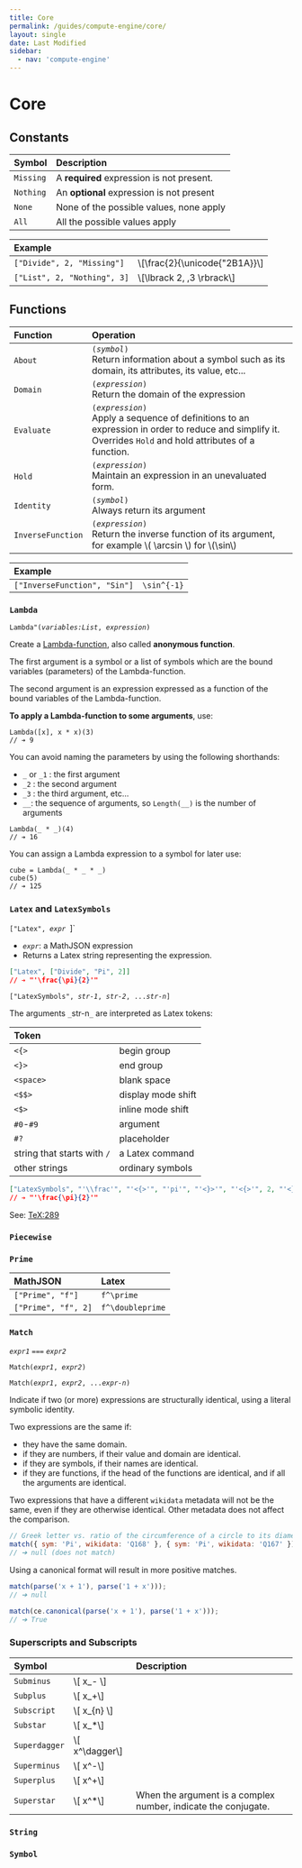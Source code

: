 ```yaml
---
title: Core
permalink: /guides/compute-engine/core/
layout: single
date: Last Modified
sidebar:
  - nav: 'compute-engine'
---
```


<script defer type='module'>
    import {  renderMathInDocument } 
      from '//unpkg.com/mathlive/dist/mathlive.min.mjs';
    renderMathInDocument({
      TeX: {
        delimiters: {
          inline: [ ['$', '$'], ['\\(', '\\)']],
          display: [['$$', '$$'],['\\[', '\\]']],
        },
      },
      asciiMath: null,
      processEnvironments : false,
      renderAccessibleContent: false,
    });
</script>

# Core

## Constants

<div class=symbols-table>

| Symbol    | Description                               |
| :-------- | :---------------------------------------- |
| `Missing` | A **required** expression is not present. |
| `Nothing` | An **optional** expression is not present |
| `None`    | None of the possible values, none apply   |
| `All`     | All the possible values apply             |

</div>

| Example                     |                                 |
| :-------------------------- | :------------------------------ |
| `["Divide", 2, "Missing"]`  | \\[\frac{2}{\unicode{"2B1A}}\\] |
| `["List", 2, "Nothing", 3]` | \\[\lbrack 2, ,3 \rbrack\\]     |

## Functions

<div class=symbols-table>

| Function          | Operation                                                                                                                                                                |
| :---------------- | :----------------------------------------------------------------------------------------------------------------------------------------------------------------------- |
| `About`           | <code>(_symbol_)</code><br> Return information about a symbol such as its domain, its attributes, its value, etc...                                                      |
| `Domain`          | <code>(_expression_)</code><br> Return the domain of the expression                                                                                                      |
| `Evaluate`        | <code>(_expression_)</code><br> Apply a sequence of definitions to an expression in order to reduce and simplify it. Overrides `Hold` and hold attributes of a function. |
| `Hold`            | <code>(_expression_)</code><br> Maintain an expression in an unevaluated form.                                                                                           |
| `Identity`        | <code>(_symbol_)</code><br> Always return its argument                                                                                                                   |
| `InverseFunction` | <code>(_expression_)</code><br> Return the inverse function of its argument, for example \\( \arcsin \\) for \\(\sin\\)                                                  |

</div>

| Example                      |             |
| :--------------------------- | :---------- |
| `["InverseFunction", "Sin"]` | `\sin^{-1}` |

### `Lambda`

`Lambda"(`_`variables:List`_`, `_`expression`_`)`

Create a [Lambda-function](https://en.wikipedia.org/wiki/Anonymous_function),
also called **anonymous function**.

The first argument is a symbol or a list of symbols which are the bound
variables (parameters) of the Lambda-function.

The second argument is an expression expressed as a function of the bound
variables of the Lambda-function.

**To apply a Lambda-function to some arguments**, use:

```cortex
Lambda([x], x * x)(3)
// ➔ 9
```

You can avoid naming the parameters by using the following shorthands:

- `_` or `_1` : the first argument
- `_2` : the second argument
- `_3` : the third argument, etc...
- `__`: the sequence of arguments, so `Length(__)` is the number of arguments

```cortex
Lambda(_ * _)(4)
// ➔ 16
```

You can assign a Lambda expression to a symbol for later use:

```cortex
cube = Lambda(_ * _ * _)
cube(5)
// ➔ 125
```

### `Latex` and `LatexSymbols`

`["Latex", `_`expr`_` `]`

- _`expr`_: a MathJSON expression
- Returns a Latex string representing the expression.

```json
["Latex", ["Divide", "Pi", 2]]
// ➔ "'\frac{\pi}{2}'"
```

`["LatexSymbols", `_`str-1`_`, `_`str-2`_`, ...`_`str-n`_`]`

The arguments `_`str-n`_` are interpreted as Latex tokens:

<div class=symbols-table>

| Token                       |                    |
| :-------------------------- | :----------------- |
| `<{>`                       | begin group        |
| `<}>`                       | end group          |
| `<space>`                   | blank space        |
| `<$$>`                      | display mode shift |
| `<$>`                       | inline mode shift  |
| `#0`-`#9`                   | argument           |
| `#?`                        | placeholder        |
| string that starts with `/` | a Latex command    |
| other strings               | ordinary symbols   |

</div>

```json
["LatexSymbols", "'\\frac'", "'<{>'", "'pi'", "'<}>'", "'<{>'", 2, "'<}>'"]
// ➔ "'\frac{\pi}{2}'"
```

See: [TeX:289](http://tug.org/texlive/devsrc/Build/source/texk/web2c/tex.web)

### `Piecewise`

### `Prime`

| MathJSON            | Latex            |
| :------------------ | :--------------- |
| `["Prime", "f"]`    | `f^\prime`       |
| `["Prime", "f", 2]` | `f^\doubleprime` |

### `Match`

_`expr1`_ `===` _`expr2`_

`Match(`_`expr1`_`, `_`expr2`_`)`

`Match(`_`expr1`_`, `_`expr2`_`, ...`_`expr-n`_`)`

Indicate if two (or more) expressions are structurally identical, using a
literal symbolic identity.

Two expressions are the same if:

- they have the same domain.
- if they are numbers, if their value and domain are identical.
- if they are symbols, if their names are identical.
- if they are functions, if the head of the functions are identical, and if all
  the arguments are identical.

Two expressions that have a different `wikidata` metadata will not be the same,
even if they are otherwise identical. Other metadata does not affect the
comparison.

```js
// Greek letter vs. ratio of the circumference of a circle to its diameter
match({ sym: 'Pi', wikidata: 'Q168' }, { sym: 'Pi', wikidata: 'Q167' });
// ➔ null (does not match)
```

Using a canonical format will result in more positive matches.

```js
match(parse('x + 1'), parse('1 + x')));
// ➔ null

match(ce.canonical(parse('x + 1'), parse('1 + x')));
// ➔ True
```

### Superscripts and Subscripts

<div class=symbols-table>

| Symbol        |                  | Description                                                    |
| :------------ | :--------------- | :------------------------------------------------------------- |
| `Subminus`    | \\[ x_- \\]      |                                                                |
| `Subplus`     | \\[ x_+\\]       |                                                                |
| `Subscript`   | \\[ x_{n} \\]    |                                                                |
| `Substar`     | \\[ x_*\\]       |                                                                |
| `Superdagger` | \\[ x^\dagger\\] |                                                                |
| `Superminus`  | \\[ x^-\\]       |                                                                |
| `Superplus`   | \\[ x^+\\]       |                                                                |
| `Superstar`   | \\[ x^*\\]       | When the argument is a complex number, indicate the conjugate. |

</div>

### `String`

### `Symbol`
